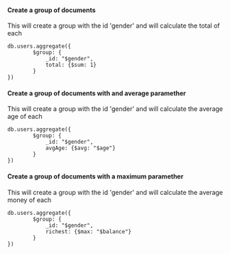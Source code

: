 #### Create a group of documents
This will create a group with the id 'gender' and will calculate the total of each
```
db.users.aggregate({
        $group: {
            _id: "$gender",
            total: {$sum: 1}
        }
})
```

#### Create a group of documents with and average paramether
This will create a group with the id 'gender' and will calculate the average age of each
```
db.users.aggregate({
        $group: {
            _id: "$gender",
            avgAge: {$avg: "$age"}
        }
})
```

#### Create a group of documents with a maximum paramether
This will create a group with the id 'gender' and will calculate the average money of each
```
db.users.aggregate({
        $group: {
            _id: "$gender",
            richest: {$max: "$balance"}
        }
})
```
